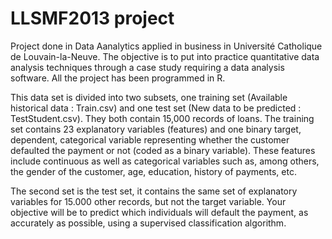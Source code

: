 # LLSMF2013 project

Project done in Data Aanalytics applied in business in Université Catholique de Louvain-la-Neuve. The objective is to put into practice quantitative data analysis techniques through a case study requiring a data analysis software. All the project has been programmed in R.

This data set is divided into two subsets, one training set (Available historical data : Train.csv) and one test set (New data to be predicted : TestStudent.csv). They both contain 15,000 records of loans. The training set contains 23 explanatory variables (features) and one binary target, dependent, categorical variable representing whether the customer defaulted the payment or not (coded as a binary variable). These features include continuous as well as categorical variables such as, among others, the gender of the customer, age, education, history of payments, etc. 

The second set is the test set, it contains the same set of explanatory variables for 15.000 other records, but not the target variable. Your objective will be to predict which individuals will default the payment, as accurately as possible, using a supervised classification algorithm.
